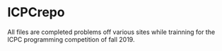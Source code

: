 # ICPCrepo

All files are completed problems off various sites while trainning for the ICPC programming competition of fall 2019.
